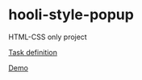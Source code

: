 # hooli-style-popup

HTML-CSS only project

[Task definition](https://github.com/kottans/frontend/blob/2022_UA/tasks/html-css-popup.md)

[Demo](https://misshatsker.github.io/hooli-style-popup/)
